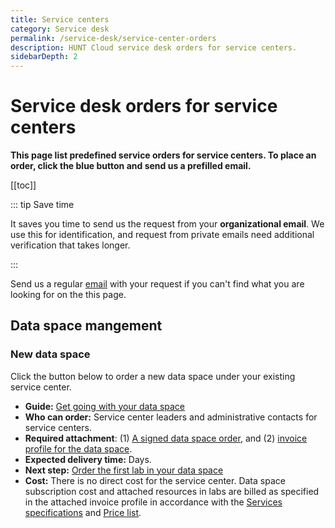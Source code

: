 ```yaml
---
title: Service centers
category: Service desk
permalink: /service-desk/service-center-orders
description: HUNT Cloud service desk orders for service centers.
sidebarDepth: 2
---
```


# Service desk orders for service centers

**This page list predefined service orders for service centers. To place an order, click the blue button and send us a prefilled email.**

[[toc]]

::: tip Save time

It saves you time to send us the request from your **organizational email**. We use this for identification, and request from private emails need additional verification that takes longer.

:::

Send us a regular [email](/contact) with your request if you can't find what you are looking for on the this page.



## Data space mangement

### New data space

Click the button below to order a new data space under your existing service center.

<SDButton form="new_data_space" />

* **Guide:** [Get going with your data space](/coordination/get-going/data-space/)
* **Who can order:** Service center leaders and administrative contacts for service centers.
* **Required attachment**: (1) [A signed data space order](/agreements/downloads/#data-space-order), and (2) [invoice profile for the data space](/agreements/downloads/#invoice-profile).
* **Expected delivery time:** Days.
* **Next step:** [Order the first lab in your data space](/service-desk/data-space-orders.html#new-lab)
* **Cost:** There is no direct cost for the service center. Data space subscription cost and attached resources in labs are billed as specified in the attached invoice profile in accordance with the [Services specifications](/services/specifications/) and [Price list](/prices/pricelist/).

